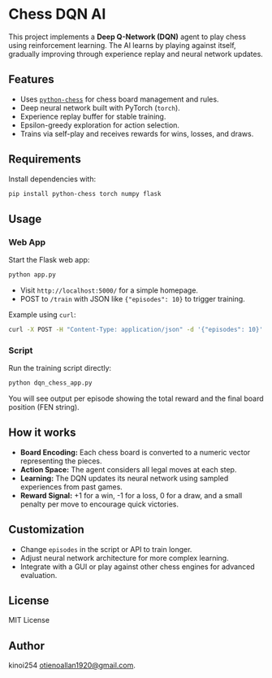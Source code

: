 
# Chess DQN AI

This project implements a **Deep Q-Network (DQN)** agent to play chess using reinforcement learning. The AI learns by playing against itself, gradually improving through experience replay and neural network updates.

## Features

- Uses [`python-chess`](https://python-chess.readthedocs.io/) for chess board management and rules.
- Deep neural network built with PyTorch (`torch`).
- Experience replay buffer for stable training.
- Epsilon-greedy exploration for action selection.
- Trains via self-play and receives rewards for wins, losses, and draws.

## Requirements

Install dependencies with:

```bash
pip install python-chess torch numpy flask
```

## Usage

### Web App

Start the Flask web app:

```bash
python app.py
```

- Visit `http://localhost:5000/` for a simple homepage.
- POST to `/train` with JSON like `{"episodes": 10}` to trigger training.

Example using `curl`:

```bash
curl -X POST -H "Content-Type: application/json" -d '{"episodes": 10}' http://localhost:5000/train
```

### Script

Run the training script directly:

```bash
python dqn_chess_app.py
```

You will see output per episode showing the total reward and the final board position (FEN string).

## How it works

- **Board Encoding:** Each chess board is converted to a numeric vector representing the pieces.
- **Action Space:** The agent considers all legal moves at each step.
- **Learning:** The DQN updates its neural network using sampled experiences from past games.
- **Reward Signal:** +1 for a win, -1 for a loss, 0 for a draw, and a small penalty per move to encourage quick victories.

## Customization

- Change `episodes` in the script or API to train longer.
- Adjust neural network architecture for more complex learning.
- Integrate with a GUI or play against other chess engines for advanced evaluation.

## License

MIT License

## Author

kinoi254
otienoallan1920@gmail.com.
